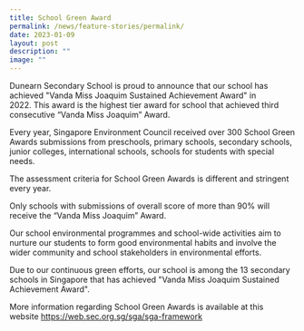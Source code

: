 ```yaml
---
title: School Green Award
permalink: /news/feature-stories/permalink/
date: 2023-01-09
layout: post
description: ""
image: ""
---
```

<p>Dunearn Secondary School is proud to announce that our school has achieved "Vanda Miss Joaquim Sustained Achievement Award" in 2022.&nbsp;This award is the highest tier award for school that achieved third consecutive &ldquo;Vanda Miss Joaquim&rdquo; Award.&nbsp;</p>
<p>Every year, Singapore Environment Council received over 300 School Green Awards submissions from preschools, primary schools, secondary schools, junior colleges, international schools, schools for students with special needs.&nbsp;</p>
<p>The assessment criteria for School Green Awards is different and stringent every year.&nbsp;</p>
<p>Only schools with submissions of overall score of more than 90% will receive the &ldquo;Vanda Miss Joaquim&rdquo; Award.&nbsp;</p>
<p>Our school environmental programmes and school-wide activities aim to nurture our students to form good environmental habits and involve the wider community and school stakeholders in environmental efforts.&nbsp;</p>
<p>Due to our continuous green efforts, our school is among the 13 secondary schools in Singapore that has achieved "Vanda Miss Joaquim Sustained Achievement Award".&nbsp;</p>
<p>More information regarding School Green Awards is available at this website&nbsp;<a href="https://web.sec.org.sg/sga/sga-framework/">https://web.sec.org.sg/sga/sga-framework</a></p>

